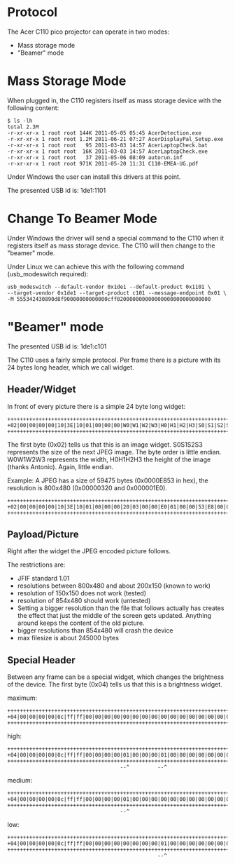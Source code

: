 Protocol
========

The Acer C110 pico projector can operate in two modes:

* Mass storage mode
* "Beamer" mode

Mass Storage Mode
=================
When plugged in, the C110 registers itself as mass storage device with the following content:

    $ ls -lh
    total 2.3M
    -r-xr-xr-x 1 root root 144K 2011-05-05 05:45 AcerDetection.exe
    -r-xr-xr-x 1 root root 1.2M 2011-06-21 07:27 AcerDisplayPal_Setup.exe
    -r-xr-xr-x 1 root root   95 2011-03-03 14:57 AcerLaptopCheck.bat
    -r-xr-xr-x 1 root root  16K 2011-03-03 14:57 AcerLaptopCheck.exe
    -r-xr-xr-x 1 root root   37 2011-05-06 08:09 autorun.inf
    -r-xr-xr-x 1 root root 971K 2011-05-20 11:31 C110-EMEA-UG.pdf

Under Windows the user can install this drivers at this point.

The presented USB id is: 1de1:1101

Change To Beamer Mode
=====================
Under Windows the driver will send a special command to the C110 when it registers itself as mass storage device. The C110 will then change to the "beamer" mode.

Under Linux we can achieve this with the following command (usb_modeswitch required):

	usb_modeswitch --default-vendor 0x1de1 --default-product 0x1101 \
	--target-vendor 0x1de1 --target-product c101 --message-endpoint 0x01 \
	-M 555342430890d8f90000000000000cff020000000000000000000000000000


"Beamer" mode
=============

The presented USB id is: 1de1:c101

The C110 uses a fairly simple protocol. Per frame there is a picture with its 24 bytes long header, which we call widget.

Header/Widget
------

In front of every picture there is a simple 24 byte long widget:

	+++++++++++++++++++++++++++++++++++++++++++++++++++++++++++++++++++++++++
	+02|00|00|00|00|10|3E|10|01|00|00|00|W0|W1|W2|W3|H0|H1|H2|H3|S0|S1|S2|S3+
	+++++++++++++++++++++++++++++++++++++++++++++++++++++++++++++++++++++++++

The first byte (0x02) tells us that this is an image widget.
S0S1S2S3 represents the size of the next JPEG image. The byte order is little endian.
W0W1W2W3 represents the width, H0H1H2H3 the height of the image (thanks Antonio). Again, little endian.

Example: 
A JPEG has a size of 59475 bytes (0x0000E853 in hex), the resolution is 800x480 (0x00000320 and 0x000001E0).

	+++++++++++++++++++++++++++++++++++++++++++++++++++++++++++++++++++++++++
	+02|00|00|00|00|10|3E|10|01|00|00|00|20|03|00|00|E0|01|00|00|53|E8|00|00+
	+++++++++++++++++++++++++++++++++++++++++++++++++++++++++++++++++++++++++

Payload/Picture
---------------
Right after the widget the JPEG encoded picture follows. 

The restrictions are:

* JFIF standard 1.01
* resolutions between 800x480 and about 200x150 (known to work)
* resolution of 150x150 does not work (tested)
* resolution of 854x480 should work (untested)
* Setting a bigger resolution than the file that follows actually has creates the effect that just the middle of the screen gets updated. Anything around keeps the content of the old picture.
* bigger resolutions than 854x480 will crash the device
* max filesize is about 245000 bytes


Special Header
--------------
Between any frame can be a special widget, which changes the brightness of the device.
The first byte (0x04) tells us that this is a brightness widget.

maximum:

	+++++++++++++++++++++++++++++++++++++++++++++++++++++++++++++++++++++++++
	+04|00|00|00|00|0c|ff|ff|00|00|00|00|00|00|00|00|00|00|00|00|00|00|00|00+
	+++++++++++++++++++++++++++++++++++++++++++++++++++++++++++++++++++++++++

high:

	+++++++++++++++++++++++++++++++++++++++++++++++++++++++++++++++++++++++++
	+04|00|00|00|00|0c|ff|ff|00|00|00|00|01|00|00|00|01|00|00|00|00|00|00|00+
	+++++++++++++++++++++++++++++++++++++++++++++++++++++++++++++++++++++++++
	                                    --^         --^
medium:

	+++++++++++++++++++++++++++++++++++++++++++++++++++++++++++++++++++++++++
	+04|00|00|00|00|0c|ff|ff|00|00|00|00|01|00|00|00|00|00|00|00|00|00|00|00+
	+++++++++++++++++++++++++++++++++++++++++++++++++++++++++++++++++++++++++
	                                    --^
low:

	+++++++++++++++++++++++++++++++++++++++++++++++++++++++++++++++++++++++++
	+04|00|00|00|00|0c|ff|ff|00|00|00|00|00|00|00|00|01|00|00|00|00|00|00|00+
	+++++++++++++++++++++++++++++++++++++++++++++++++++++++++++++++++++++++++
	                                                --^

